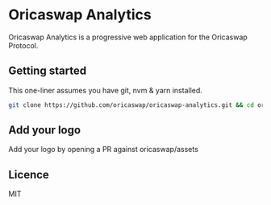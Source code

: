 # Oricaswap Analytics

Oricaswap Analytics is a progressive web application for the Oricaswap Protocol.

## Getting started

This one-liner assumes you have git, nvm & yarn installed.

```sh
git clone https://github.com/oricaswap/oricaswap-analytics.git && cd oricaswap-analytics && nvm use && yarn && yarn dev
```

## Add your logo

Add your logo by opening a PR against oricaswap/assets

## Licence

MIT
